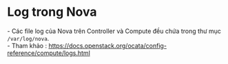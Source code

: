 # Log trong Nova

\- Các file log của Nova trên Controller và Compute đều chứa trong thư mục `/var/log/nova`.  
\- Tham khảo : https://docs.openstack.org/ocata/config-reference/compute/logs.html  














